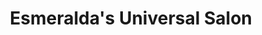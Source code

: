---
title: "Esmeralda's Universal Salon"
url: /trenton/esmeraldas-universal-salon/
shop: Friseur
---